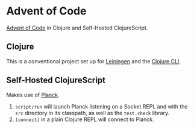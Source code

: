 # Advent of Code

[Advent of Code](http://adventofcode.com) in Clojure and Self-Hosted ClojureScript.

## Clojure

This is a conventional project set up for [Leiningen](https://leiningen.org) and the [Clojure CLI](https://clojure.org/guides/deps_and_cli).

## Self-Hosted ClojureScript

Makes use of [Planck](http://planck-repl.org).

1. `script/run` will launch Planck listening on a Socket REPL and with the `src` directory in its classpath, as well as the `test.check` library.
2. `(connect)` in a plain Clojure REPL will connect to Planck.
